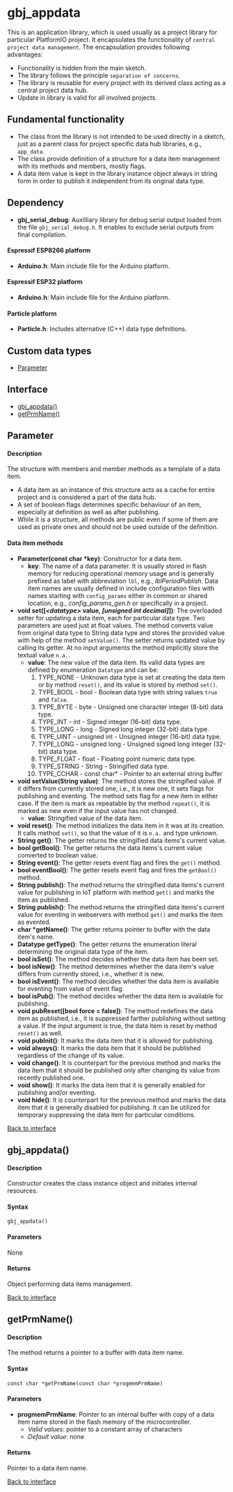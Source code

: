 <a id="library"></a>

# gbj\_appdata
This is an application library, which is used usually as a project library for particular PlatformIO project. It encapsulates the functionality of `central project data management`. The encapsulation provides following advantages:

* Functionality is hidden from the main sketch.
* The library follows the principle `separation of concerns`.
* The library is reusable for every project with its derived class acting as a central project data hub.
* Update in library is valid for all involved projects.


## Fundamental functionality
* The class from the library is not intended to be used directly in a sketch, just as a parent class for project specific data hub libraries, e.g., `app_data`.
* The class provide definition of a structure for a data item management with its methods and members, mostly flags.
* A data item value is kept in the library instance object always in string form in order to publish it independent from its original data type.


<a id="dependency"></a>

## Dependency
* **gbj\_serial\_debug**: Auxilliary library for debug serial output loaded from the file `gbj_serial_debug.h`. It enables to exclude serial outputs from final compilation.

#### Espressif ESP8266 platform
* **Arduino.h**: Main include file for the Arduino platform.

#### Espressif ESP32 platform
* **Arduino.h**: Main include file for the Arduino platform.

#### Particle platform
* **Particle.h**: Includes alternative (C++) data type definitions.


<a id="interface"></a>

## Custom data types
* [Parameter](#parameter)

## Interface

* [gbj_appdata()](#gbj_appdata)
* [getPrmName()](#getPrmName)


<a id="parameter"></a>

## Parameter

#### Description
The structure with members and member methods as a template of a data item.
* A data item as an instance of this structure acts as a cache for entire project and is considered a part of the data hub.
* A set of boolean flags determines specific behaviour of an item, especially at definition as well as after publishing.
* While it is a structure, all methods are public even if some of them are used as private ones and should not be used outside of the definition.

#### Data item methods
* **Parameter(const char *key)**: Constructor for a data item.
  * **key**: The name of a data parameter. It is usually stored in flash memory for reducing operational memory usage and is generally prefixed as label with abbreviation `lbl`, e.g., _lblPeriodPublish_. Data item names are usually defined in include configuration files with names starting with `config_params` either in common or shared location, e.g., _config\_params_gen.h_ or specifically in a project.
* **void set([_\<datatype\>_ value, _[unsigned int decimal]_])**: The overloaded setter for updating a data item, each for particular data type. Two parameters are used just at float values. The method converts value from original data type to String data type and stores the provided value with help of the method `setValue()`. The setter returns updated value by calling its getter. At no input arguments the method implicitly store the textual value `n.a.`.
  * **value**: The new value of the data item. Its valid data types are defined by enumeration `Datatype` and can be:
    1. TYPE_NONE - Unknown data type is set at creating the data item or by method `reset()`, and its value is stored by method `set()`.
    1. TYPE_BOOL - bool - Boolean data type with string values `true` and `false`.
    1. TYPE_BYTE - byte - Unsigned one character integer (8-bit) data type.
    1. TYPE_INT - int - Signed integer (16-bit) data type.
    1. TYPE_LONG - long - Signed long integer (32-bit) data type.
    1. TYPE_UINT - unsigned int - Unsigned integer (16-bit) data type.
    1. TYPE_LONG - unsigned long - Unsigned signed long integer (32-bit) data type.
    1. TYPE_FLOAT - float - Floating point numeric data type.
    1. TYPE_STRING - String - Stringified data type.
    1. TYPE_CCHAR - const char* - Pointer to an external string buffer
* **void setValue(String value)**: The method stores the stringified value. If it differs from currently stored one, i.e., it is new one, it sets flags for publishing and eventing. The method sets flag for a new item in either case. If the item is mark as repeatable by the method `repeat()`, it is marked as new even if the input value has not changed.
  * **value**: Stringified value of the data item.
* **void reset()**: The method initializes the data item in it was at its creation. It calls method `set()`, so that the value of it is `n.a.` and type unknown.
* **String get()**: The getter returns the stringified data items's current value.
* **bool getBool()**: The getter returns the data items's current value converted to boolean value.
* **String event()**: The getter resets event flag and fires the `get()` method.
* **bool eventBool()**: The getter resets event flag and fires the `getBool()` method.
* **String publish()**: The method returns the stringified data items's current value for publishing in IoT platform with method `get()` and marks the item as published.
* **String publish()**: The method returns the stringified data items's current value for eventing in webservers with method `get()` and marks the item as evented.
* **char *getName()**: The getter returns pointer to buffer with the data item's name.
* **Datatype getType()**: The getter returns the enumeration literal determining the original data type of the item.
* **bool isSet()**: The method decides whether the data item has been set.
* **bool isNew()**: The method determines whether the data item's value differs from currently stored, i.e., whether it is new.
* **bool isEvent()**: The method decides whether the data item is available for eventing from value of event flag.
* **bool isPub()**: The method decides whether the data item is available for publishing.
* **void pubReset([bool force = false])**: The method redefines the data item as published, i.e., it is suppressed farther publishing without setting a value. If the input argument is true, the data item is reset by method `reset()` as well.
* **void pubInit()**: It marks the data item that it is allowed for publishing.
* **void always()**: It marks the data item that it should be published regardless of the change of its value.
* **void change()**: It is counterpart for the previous method and marks the data item that it should be published only after changing its value from recently published one.
* **void show()**: It marks the data item that it is generally enabled for publishing and/or eventing.
* **void hide()**: It is counterpart for the previous method and marks the data item that it is generally disabled for publishing. It can be utilized for temporary suppressing the data item for particular conditions.

[Back to interface](#interface)


<a id="gbj_appdata"></a>

## gbj_appdata()

#### Description
Constructor creates the class instance object and initiates internal resources.

#### Syntax
    gbj_appdata()

#### Parameters
None

#### Returns
Object performing data items management.

[Back to interface](#interface)


<a id="getPrmName"></a>

## getPrmName()

#### Description
The method returns a pointer to a buffer with data item name.

#### Syntax
    const char *getPrmName(const char *progmemPrmName)

#### Parameters
* **progmemPrmName**: Pointer to an internal buffer with copy of a data item name stored in the flash memory of the microcontroller.
  * *Valid values*: pointer to a constant array of characters
  * *Default value*: none

#### Returns
Pointer to a data item name.

[Back to interface](#interface)
